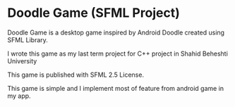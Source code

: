 # Doodle Game (SFML Project)

Doodle Game is a desktop game inspired by Android Doodle created using SFML Library.

I wrote this game as my last term project for C++ project in Shahid Beheshti University

This game is published with SFML 2.5 License.

This game is simple and I implement most of feature from android game in my app. 
